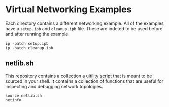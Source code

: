 # Virtual Networking Examples

Each directory contains a different networking example. All of the
examples have a `setup.ipb` and `cleanup.ipb` file. These are indeted to
be used before and after running the example.

    ip -batch setup.ipb
    ip -batch cleanup.ipb

## netlib.sh

This repository contains a collection a [ultility script](./netlib.sh)
that is meant to be sourced in your shell. It contains a collection of
functions that are useful for inspecting and debugging network
topologies.

    source netlib.sh
    netinfo
